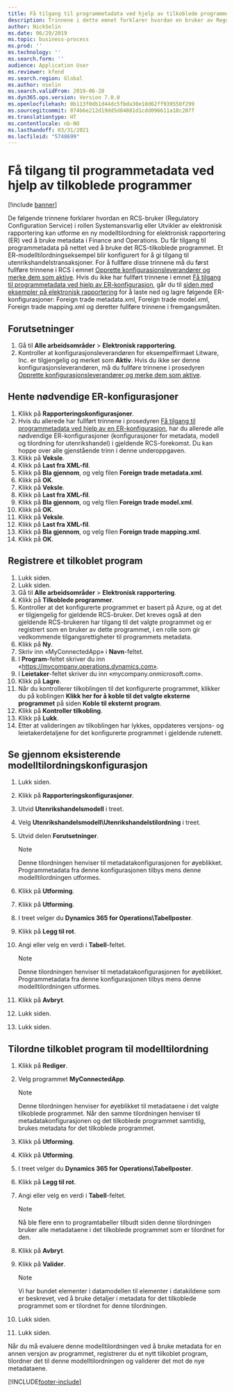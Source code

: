 ```yaml
---
title: Få tilgang til programmetadata ved hjelp av tilkoblede programmer
description: Trinnene i dette emnet forklarer hvordan en bruker av Regulatory Configuration Service kan utforme en ny modelltilordning for elektronisk rapportering ved å bruke metadata.
author: NickSelin
ms.date: 06/29/2019
ms.topic: business-process
ms.prod: ''
ms.technology: ''
ms.search.form: ''
audience: Application User
ms.reviewer: kfend
ms.search.region: Global
ms.author: nselin
ms.search.validFrom: 2019-06-28
ms.dyn365.ops.version: Version 7.0.0
ms.openlocfilehash: 0b113f0db1d44dc5fbda30e10d62ff939550f299
ms.sourcegitcommit: 074b6e212d19dd5d84881d1cdd096611a18c207f
ms.translationtype: HT
ms.contentlocale: nb-NO
ms.lasthandoff: 03/31/2021
ms.locfileid: "5748699"
---
```

# <a name="access-application-metadata-by-using-connected-applications"></a>Få tilgang til programmetadata ved hjelp av tilkoblede programmer

[!include [banner](../../includes/banner.md)]

De følgende trinnene forklarer hvordan en RCS-bruker (Regulatory Configuration Service) i rollen Systemansvarlig eller Utvikler av elektronisk rapportering kan utforme en ny modelltilordning for elektronisk rapportering (ER) ved å bruke metadata i Finance and Operations. Du får tilgang til programmetadata på nettet ved å bruke det RCS-tilkoblede programmet. Et ER-modelltilordningseksempel blir konfigurert for å gi tilgang til utenrikshandelstransaksjoner. For å fullføre disse trinnene må du først fullføre trinnene i RCS i emnet [Opprette konfigurasjonsleverandører og merke dem som aktive](er-configuration-provider-mark-it-active-2016-11.md). Hvis du ikke har fullført trinnene i emnet [Få tilgang til programmetadata ved hjelp av ER-konfigurasjon](access-application-metadata-er-configuration.md), går du til [siden med eksempler på elektronisk rapportering](https://go.microsoft.com/fwlink/?linkid=862266) for å laste ned og lagre følgende ER-konfigurasjoner: Foreign trade metadata.xml, Foreign trade model.xml, Foreign trade mapping.xml og deretter fullføre trinnene i fremgangsmåten.

## <a name="prerequisites"></a>Forutsetninger
1. Gå til **Alle arbeidsområder** > **Elektronisk rapportering**. 
2. Kontroller at konfigurasjonsleverandøren for eksempelfirmaet Litware, Inc. er tilgjengelig og merket som **Aktiv**. Hvis du ikke ser denne konfigurasjonsleverandøren, må du fullføre trinnene i prosedyren [Opprette konfigurasjonsleverandører og merke dem som aktive](er-configuration-provider-mark-it-active-2016-11.md). 

## <a name="get-required-er-configurations"></a>Hente nødvendige ER-konfigurasjoner
1. Klikk på **Rapporteringskonfigurasjoner**. 
2. Hvis du allerede har fullført trinnene i prosedyren [Få tilgang til programmetadata ved hjelp av en ER-konfigurasjon](access-application-metadata-er-configuration.md), har du allerede alle nødvendige ER-konfigurasjoner (konfigurasjoner for metadata, modell og tilordning for utenrikshandel) i gjeldende RCS-forekomst. Du kan hoppe over alle gjenstående trinn i denne underoppgaven. 
3. Klikk på **Veksle**. 
4. Klikk på **Last fra XML-fil**. 
5. Klikk på **Bla gjennom**, og velg filen **Foreign trade metadata.xml**. 
6. Klikk på **OK**. 
7. Klikk på **Veksle**. 
8. Klikk på **Last fra XML-fil**. 
9. Klikk på **Bla gjennom**, og velg filen **Foreign trade model.xml**. 
10. Klikk på **OK**. 
11. Klikk på **Veksle**. 
12. Klikk på **Last fra XML-fil**. 
13. Klikk på **Bla gjennom**, og velg filen **Foreign trade mapping.xml**. 
14. Klikk på **OK**. 

## <a name="register-a-connected-application"></a>Registrere et tilkoblet program
1. Lukk siden. 
2. Lukk siden. 
3. Gå til **Alle arbeidsområder** > **Elektronisk rapportering**. 
4. Klikk på **Tilkoblede programmer**. 
5. Kontroller at det konfigurerte programmet er basert på Azure, og at det er tilgjengelig for gjeldende RCS-bruker. Det kreves også at den gjeldende RCS-brukeren har tilgang til det valgte programmet og er registrert som en bruker av dette programmet, i en rolle som gir vedkommende tilgangsrettigheter til programmets metadata. 
6. Klikk på **Ny**. 
7. Skriv inn «MyConnectedApp» i **Navn**-feltet. 
8. I **Program**-feltet skriver du inn «https://mycompany.operations.dynamics.com». 
9. I **Leietaker**-feltet skriver du inn «mycompany.onmicrosoft.com». 
10. Klikk på **Lagre**. 
11. Når du kontrollerer tilkoblingen til det konfigurerte programmet, klikker du på koblingen **Klikk her for å koble til det valgte eksterne programmet** på siden **Koble til eksternt program**. 
12. Klikk på **Kontroller tilkobling**. 
13. Klikk på **Lukk**. 
14. Etter at valideringen av tilkoblingen har lykkes, oppdateres versjons- og leietakerdetaljene for det konfigurerte programmet i gjeldende rutenett. 

## <a name="review-existing-model-mapping-configuration"></a>Se gjennom eksisterende modelltilordningskonfigurasjon
1. Lukk siden. 
2. Klikk på **Rapporteringskonfigurasjoner**. 
3. Utvid **Utenrikshandelsmodell** i treet. 
4. Velg **Utenrikshandelsmodell\Utenrikshandelstilordning** i treet. 
5. Utvid delen **Forutsetninger**. 

    > [!NOTE]
    > Denne tilordningen henviser til metadatakonfigurasjonen for øyeblikket. Programmetadata fra denne konfigurasjonen tilbys mens denne modelltilordningen utformes. 

6. Klikk på **Utforming**. 
7. Klikk på **Utforming**. 
8. I treet velger du **Dynamics 365 for Operations\Tabellposter**. 
9. Klikk på **Legg til rot**. 
10. Angi eller velg en verdi i **Tabell**-feltet. 

    > [!NOTE]
    > Denne tilordningen henviser til metadatakonfigurasjonen for øyeblikket. Programmetadata fra denne konfigurasjonen tilbys mens denne modelltilordningen utformes. 

11. Klikk på **Avbryt**. 
12. Lukk siden. 
13. Lukk siden. 

## <a name="assign-connected-application-to-model-mapping"></a>Tilordne tilkoblet program til modelltilordning 
1. Klikk på **Rediger**. 
2. Velg programmet **MyConnectedApp**. 

    > [!NOTE]
    > Denne tilordningen henviser for øyeblikket til metadataene i det valgte tilkoblede programmet. Når den samme tilordningen henviser til metadatakonfigurasjonen og det tilkoblede programmet samtidig, brukes metadata for det tilkoblede programmet. 

3. Klikk på **Utforming**. 
4. Klikk på **Utforming**. 
5. I treet velger du **Dynamics 365 for Operations\Tabellposter**. 
6. Klikk på **Legg til rot**. 
7. Angi eller velg en verdi i **Tabell**-feltet. 

    > [!NOTE]
    > Nå ble flere enn to programtabeller tilbudt siden denne tilordningen bruker alle metadataene i det tilkoblede programmet som er tilordnet for den. 

8. Klikk på **Avbryt**. 
9. Klikk på **Valider**. 

    > [!NOTE]
    > Vi har bundet elementer i datamodellen til elementer i datakildene som er beskrevet, ved å bruke detaljer i metadata for det tilkoblede programmet som er tilordnet for denne tilordningen. 

10. Lukk siden. 
11. Lukk siden. 

Når du må evaluere denne modelltilordningen ved å bruke metadata for en annen versjon av programmet, registrerer du et nytt tilkoblet program, tilordner det til denne modelltilordningen og validerer det mot de nye metadataene.


[!INCLUDE[footer-include](../../../../includes/footer-banner.md)]